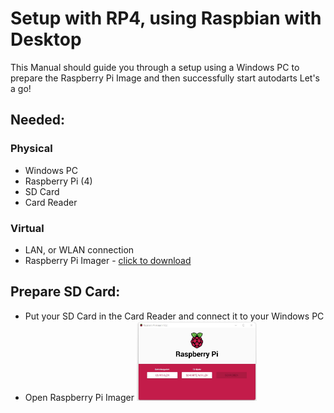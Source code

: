 # Setup with RP4, using Raspbian with Desktop

This Manual should guide you through a setup using a Windows PC to prepare the Raspberry Pi Image and then successfully start autodarts
Let's a go!

## Needed:
### Physical
- Windows PC
- Raspberry Pi (4)
- SD Card
- Card Reader

### Virtual
- LAN, or WLAN connection
- Raspberry Pi Imager - [click to download](https://downloads.raspberrypi.org/imager/imager_latest.exe)

## Prepare SD Card:

- Put your SD Card in the Card Reader and connect it to your Windows PC
- Open Raspberry Pi Imager <img src="images/piimager.jpg" width="40%" height="40%">
